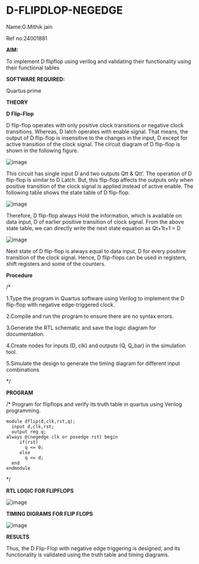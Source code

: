 # D-FLIPDLOP-NEGEDGE

Name:G.Mithik jain

Ref no:24001881

**AIM:**

To implement  D flipflop using verilog and validating their functionality using their functional tables

**SOFTWARE REQUIRED:**

Quartus prime

**THEORY**

**D Flip-Flop**

D flip-flop operates with only positive clock transitions or negative clock transitions. Whereas, D latch operates with enable signal. That means, the output of D flip-flop is insensitive to the changes in the input, D except for active transition of the clock signal. The circuit diagram of D flip-flop is shown in the following figure.

![image](https://github.com/naavaneetha/D-FLIPDLOP-NEGEDGE/assets/154305477/48c81fe8-bc3f-40e7-95e2-519fc155ad51)

This circuit has single input D and two outputs Qtt & Qtt’. The operation of D flip-flop is similar to D Latch. But, this flip-flop affects the outputs only when positive transition of the clock signal is applied instead of active enable. The following table shows the state table of D flip-flop.

![image](https://github.com/naavaneetha/D-FLIPDLOP-NEGEDGE/assets/154305477/e5f3fda7-68ec-4a3a-a0a4-cf6f9cc4ab55)

Therefore, D flip-flop always Hold the information, which is available on data input, D of earlier positive transition of clock signal. From the above state table, we can directly write the next state equation as Qt+1t+1 = D

![image](https://github.com/naavaneetha/D-FLIPDLOP-NEGEDGE/assets/154305477/8592c0d8-2917-4142-91b9-d6c30dd891d2)

Next state of D flip-flop is always equal to data input, D for every positive transition of the clock signal. Hence, D flip-flops can be used in registers, shift registers and some of the counters.

**Procedure**

/*

1.Type the program in Quartus software using Verilog to implement the D flip-flop with negative edge-triggered clock.

2.Compile and run the program to ensure there are no syntax errors.

3.Generate the RTL schematic and save the logic diagram for documentation.

4.Create nodes for inputs (D, clk) and outputs (Q, Q_bar) in the simulation tool.

5.Simulate the design to generate the timing diagram for different input combinations

*/

**PROGRAM**

/* Program for flipflops and verify its truth table in quartus using Verilog programming. 
```
module dflip(d,clk,rst,q);
  input d,clk,rst;
  output reg q;
always @(negedge clk or posedge rst) begin
     if(rst)
       q <= 0;
     else
       q <= d;
  end
endmodule
```
*/

**RTL LOGIC FOR FLIPFLOPS**

![image](https://github.com/user-attachments/assets/ea293abc-7913-4f77-aa39-6de80b16d283)

**TIMING DIGRAMS FOR FLIP FLOPS**

![image](https://github.com/user-attachments/assets/988084af-4498-42f2-b217-8bb3ce61d191)

**RESULTS**

Thus, the D Flip-Flop with negative edge triggering is designed, and its functionality is
validated using the truth table and timing diagrams.
